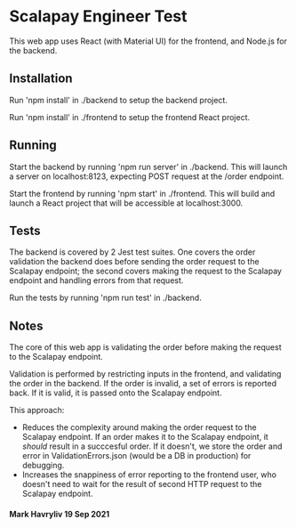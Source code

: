 # Scalapay Engineer Test

This web app uses React (with Material UI) for the frontend, and Node.js for the backend.

## Installation

Run 'npm install' in ./backend to setup the backend project.

Run 'npm install' in ./frontend to setup the frontend React project.

## Running

Start the backend by running 'npm run server' in ./backend. This will launch a server on localhost:8123, expecting POST request at the /order endpoint.

Start the frontend by running 'npm start' in ./frontend. This will build and launch a React project that will be accessible at localhost:3000.

## Tests

The backend is covered by 2 Jest test suites. One covers the order validation the backend does before sending the order request to the Scalapay endpoint; the second covers making the request to the Scalapay endpoint and handling errors from that request.

Run the tests by running 'npm run test' in ./backend.

## Notes

The core of this web app is validating the order before making the request to the Scalapay endpoint.

Validation is performed by restricting inputs in the frontend, and validating the order in the backend. If the order is invalid, a set of errors is reported back. If it is valid, it is passed onto the Scalapay endpoint.

This approach:

- Reduces the complexity around making the order request to the Scalapay endpoint. If an order makes it to the Scalapay endpoint, it *should* result in a succcesful order. If it doesn't, we store the order and error in ValidationErrors.json (would be a DB in production) for debugging.
- Increases the snappiness of error reporting to the frontend user, who doesn't need to wait for the result of second HTTP request to the Scalapay endpoint.


#### Mark Havryliv 19 Sep 2021
